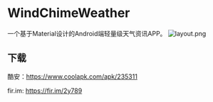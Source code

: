 # WindChimeWeather
一个基于Material设计的Android端轻量级天气资讯APP。
![layout.png](https://ws1.sinaimg.cn/large/005OPCAegy1g6t8snt9m7j33f4238u0x.jpg)
## 下载
酷安：https://www.coolapk.com/apk/235311

fir.im: https://fir.im/2y789
